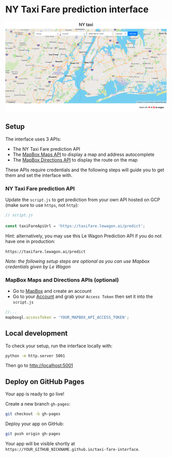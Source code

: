 # NY Taxi Fare prediction interface

![](images/snapshot.png)

## Setup

The interface uses 3 APIs:

- The NY Taxi Fare prediction API
- The [MapBox Maps API](https://docs.mapbox.com/mapbox-gl-js/api/) to display a map and address autocomplete
- The [MapBox Directions API](https://docs.mapbox.com/api/navigation/) to display the route on the map

These APIs require credentials and the following steps will guide you to get them and set the interface with.

### NY Taxi Fare prediction API

Update the `script.js` to get prediction from your own API hosted on GCP (make sure to use `https`, not `http`):

```js
// script.js

const taxiFareApiUrl = 'https://taxifare.lewagon.ai/predict';
```

Hint: alternatively, you may use this Le Wagon Prediction API if you do not have one in production:

`https://taxifare.lewagon.ai/predict`

_Note: the following setup steps are optional as you can use Mapbox credentials given by Le Wagon_

### MapBox Maps and Directions APIs (optional)

- Go to [MapBox](https://www.mapbox.com/) and create an account
- Go to your [Account](https://account.mapbox.com/) and grab your `Access Token` then set it into the `script.js`

```js
//...
mapboxgl.accessToken = 'YOUR_MAPBOX_API_ACCESS_TOKEN';
````

## Local development

To check your setup, run the interface locally with:
```bash
python -m http.server 5001
```

Then go to [http://localhost:5001](http://localhost:5001)

## Deploy on GitHub Pages

Your app is ready to go live!

Create a new branch `gh-pages`:

```bash
git checkout -b gh-pages
```

Deploy your app on GitHub:

```bash
git push origin gh-pages
```

Your app will be visible shortly at `https://YOUR_GITHUB_NICKNAME.github.io/taxi-fare-interface`.
